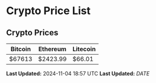 # Crypto Price List

## Crypto Prices
| Bitcoin | Ethereum | Litecoin |
| ------- | -------- | -------- |
| $67613 | $2423.99 | $66.01 |
**Last Updated:** 2024-11-04 18:57 UTC
**Last Updated:** $DATE$
